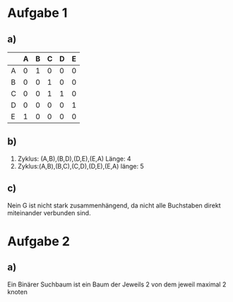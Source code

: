 
# Aufgabe 1
## a)

|     | A   | B   | C   | D   | E   |
| --- | --- | --- | --- | --- | --- |
| A   | 0   | 1   | 0   | 0   | 0   |
| B   | 0   | 0   | 1   | 0   | 0   |
| C   | 0   | 0   | 1   | 1   | 0   |
| D   | 0   | 0   | 0   | 0   | 1   |
| E   | 1   | 0   | 0   | 0   | 0   |
## b)
1. Zyklus: (A,B),(B,D),(D,E),(E,A) Länge: 4
2.  Zyklus:(A,B),(B,C),(C,D),(D,E),(E,A) länge: 5
## c)
Nein G ist nicht stark zusammenhängend, da nicht alle Buchstaben direkt miteinander verbunden sind.

# Aufgabe 2

## a)
Ein Binärer Suchbaum ist ein Baum der Jeweils 2 von dem jeweil maximal 2 knoten 